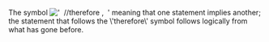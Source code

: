 The symbol
!['  //therefore ,  '](../dictionary/equation_images/3600.1..png)
meaning that one statement implies another; the statement that follows
the \\'therefore\\' symbol follows logically from what has gone before.

